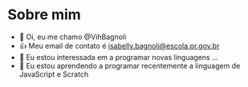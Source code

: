 # Sobre mim
- 👋 Oi, eu me chamo @VihBagnoli
- :+1: Meu email de contato é isabelly.bagnoli@escola.pr.gov.br
- 👀 Eu estou interessada em a programar novas linguagens  ...
- 🌱 Eu estou aprendendo a programar recentemente a linguagem de JavaScript e Scratch

<!---
VihBagnoli/VihBagnoli is a ✨ special ✨ repository because its `README.md` (this file) appears on your GitHub profile.
You can click the Preview link to take a look at your changes.
--->
